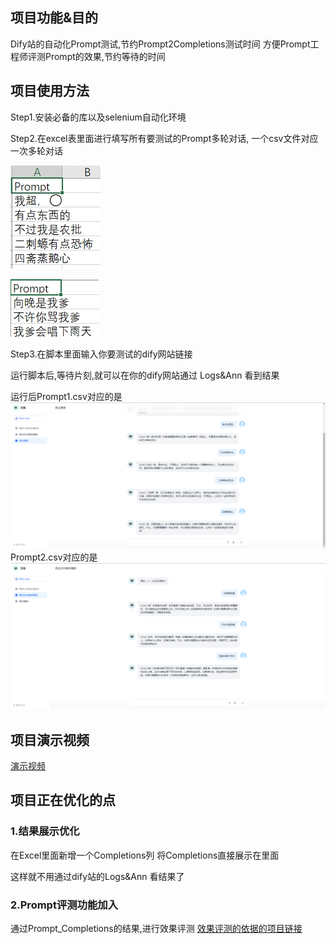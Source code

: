 ## 项目功能&目的

Dify站的自动化Prompt测试,节约Prompt2Completions测试时间
方便Prompt工程师评测Prompt的效果,节约等待的时间

## 项目使用方法

Step1.安装必备的库以及selenium自动化环境

Step2.在excel表里面进行填写所有要测试的Prompt多轮对话,
一个csv文件对应一次多轮对话

![image-20240428164709524](image/prompt1.png)

![image-20240428164709524](image/prompt2.png)



Step3.在脚本里面输入你要测试的dify网站链接

运行脚本后,等待片刻,就可以在你的dify网站通过 Logs&Ann 看到结果

运行后Prompt1.csv对应的是
![img](image\prompt1_completions.png)
Prompt2.csv对应的是
![img](image/prompt2_completions.png)





## 项目演示视频

[演示视频](video_show)

## 项目正在优化的点

### 1.结果展示优化

在Excel里面新增一个Completions列
将Completions直接展示在里面

这样就不用通过dify站的Logs&Ann 看结果了

### 2.Prompt评测功能加入

通过Prompt_Completions的结果,进行效果评测
[效果评测的依据的项目链接](https://github.com/Formyselfonly/PromptEval)